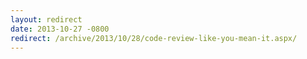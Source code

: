 ```yaml
---
layout: redirect
date: 2013-10-27 -0800
redirect: /archive/2013/10/28/code-review-like-you-mean-it.aspx/
---
```

